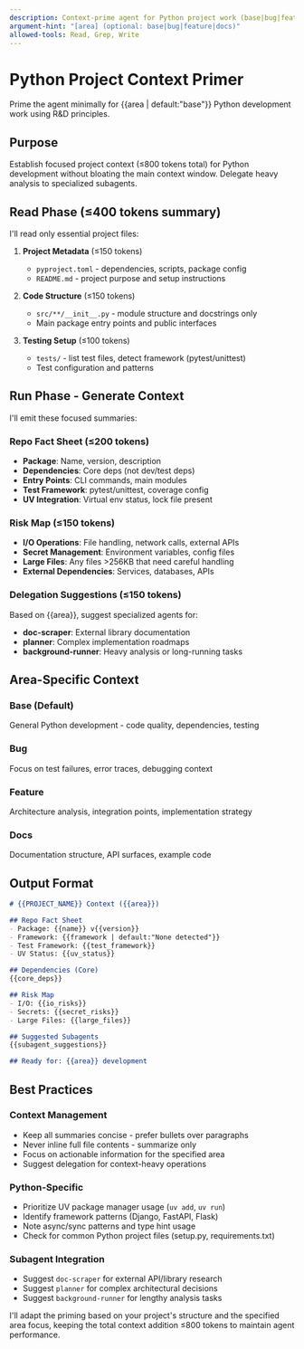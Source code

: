 ```yaml
---
description: Context-prime agent for Python project work (base|bug|feature|docs)
argument-hint: "[area] (optional: base|bug|feature|docs)"
allowed-tools: Read, Grep, Write
---
```


# Python Project Context Primer

Prime the agent minimally for {{area | default:"base"}} Python development work using R&D principles.

## Purpose

Establish focused project context (≤800 tokens total) for Python development without bloating the main context window. Delegate heavy analysis to specialized subagents.

## Read Phase (≤400 tokens summary)

I'll read only essential project files:

1. **Project Metadata** (≤150 tokens)
   - `pyproject.toml` - dependencies, scripts, package config
   - `README.md` - project purpose and setup instructions
   
2. **Code Structure** (≤150 tokens) 
   - `src/**/__init__.py` - module structure and docstrings only
   - Main package entry points and public interfaces
   
3. **Testing Setup** (≤100 tokens)
   - `tests/` - list test files, detect framework (pytest/unittest)
   - Test configuration and patterns

## Run Phase - Generate Context

I'll emit these focused summaries:

### Repo Fact Sheet (≤200 tokens)
- **Package**: Name, version, description
- **Dependencies**: Core deps (not dev/test deps)
- **Entry Points**: CLI commands, main modules
- **Test Framework**: pytest/unittest, coverage config
- **UV Integration**: Virtual env status, lock file present

### Risk Map (≤150 tokens)
- **I/O Operations**: File handling, network calls, external APIs
- **Secret Management**: Environment variables, config files
- **Large Files**: Any files >256KB that need careful handling
- **External Dependencies**: Services, databases, APIs

### Delegation Suggestions (≤150 tokens)
Based on {{area}}, suggest specialized agents for:
- **doc-scraper**: External library documentation
- **planner**: Complex implementation roadmaps  
- **background-runner**: Heavy analysis or long-running tasks

## Area-Specific Context

### Base (Default)
General Python development - code quality, dependencies, testing

### Bug  
Focus on test failures, error traces, debugging context

### Feature
Architecture analysis, integration points, implementation strategy

### Docs
Documentation structure, API surfaces, example code

## Output Format

```markdown
# {{PROJECT_NAME}} Context ({{area}})

## Repo Fact Sheet
- Package: {{name}} v{{version}}
- Framework: {{framework | default:"None detected"}}
- Test Framework: {{test_framework}}
- UV Status: {{uv_status}}

## Dependencies (Core)
{{core_deps}}

## Risk Map  
- I/O: {{io_risks}}
- Secrets: {{secret_risks}}
- Large Files: {{large_files}}

## Suggested Subagents
{{subagent_suggestions}}

## Ready for: {{area}} development
```

## Best Practices

### Context Management
- Keep all summaries concise - prefer bullets over paragraphs
- Never inline full file contents - summarize only
- Focus on actionable information for the specified area
- Suggest delegation for context-heavy operations

### Python-Specific
- Prioritize UV package manager usage (`uv add`, `uv run`)
- Identify framework patterns (Django, FastAPI, Flask)
- Note async/sync patterns and type hint usage
- Check for common Python project files (setup.py, requirements.txt)

### Subagent Integration
- Suggest `doc-scraper` for external API/library research
- Suggest `planner` for complex architectural decisions
- Suggest `background-runner` for lengthy analysis tasks

I'll adapt the priming based on your project's structure and the specified area focus, keeping the total context addition ≤800 tokens to maintain agent performance.